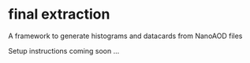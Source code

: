 
# final extraction

A framework to generate histograms and datacards from NanoAOD files

Setup instructions coming soon ...
